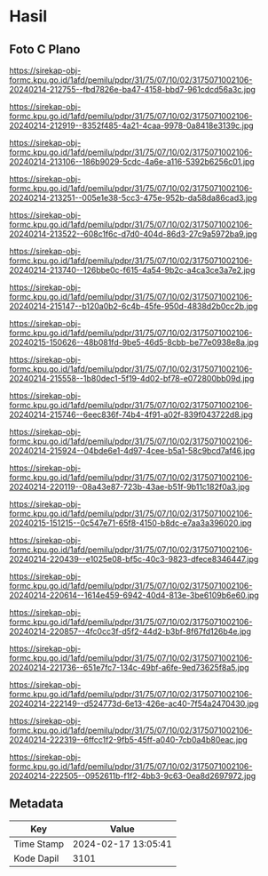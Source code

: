 # Hasil

## Foto C Plano

https://sirekap-obj-formc.kpu.go.id/1afd/pemilu/pdpr/31/75/07/10/02/3175071002106-20240214-212755--fbd7826e-ba47-4158-bbd7-961cdcd56a3c.jpg

https://sirekap-obj-formc.kpu.go.id/1afd/pemilu/pdpr/31/75/07/10/02/3175071002106-20240214-212919--8352f485-4a21-4caa-9978-0a8418e3139c.jpg

https://sirekap-obj-formc.kpu.go.id/1afd/pemilu/pdpr/31/75/07/10/02/3175071002106-20240214-213106--186b9029-5cdc-4a6e-a116-5392b6256c01.jpg

https://sirekap-obj-formc.kpu.go.id/1afd/pemilu/pdpr/31/75/07/10/02/3175071002106-20240214-213251--005e1e38-5cc3-475e-952b-da58da86cad3.jpg

https://sirekap-obj-formc.kpu.go.id/1afd/pemilu/pdpr/31/75/07/10/02/3175071002106-20240214-213522--608c1f6c-d7d0-404d-86d3-27c9a5972ba9.jpg

https://sirekap-obj-formc.kpu.go.id/1afd/pemilu/pdpr/31/75/07/10/02/3175071002106-20240214-213740--126bbe0c-f615-4a54-9b2c-a4ca3ce3a7e2.jpg

https://sirekap-obj-formc.kpu.go.id/1afd/pemilu/pdpr/31/75/07/10/02/3175071002106-20240214-215147--b120a0b2-6c4b-45fe-950d-4838d2b0cc2b.jpg

https://sirekap-obj-formc.kpu.go.id/1afd/pemilu/pdpr/31/75/07/10/02/3175071002106-20240215-150626--48b081fd-9be5-46d5-8cbb-be77e0938e8a.jpg

https://sirekap-obj-formc.kpu.go.id/1afd/pemilu/pdpr/31/75/07/10/02/3175071002106-20240214-215558--1b80dec1-5f19-4d02-bf78-e072800bb09d.jpg

https://sirekap-obj-formc.kpu.go.id/1afd/pemilu/pdpr/31/75/07/10/02/3175071002106-20240214-215746--6eec836f-74b4-4f91-a02f-839f043722d8.jpg

https://sirekap-obj-formc.kpu.go.id/1afd/pemilu/pdpr/31/75/07/10/02/3175071002106-20240214-215924--04bde6e1-4d97-4cee-b5a1-58c9bcd7af46.jpg

https://sirekap-obj-formc.kpu.go.id/1afd/pemilu/pdpr/31/75/07/10/02/3175071002106-20240214-220119--08a43e87-723b-43ae-b51f-9b11c182f0a3.jpg

https://sirekap-obj-formc.kpu.go.id/1afd/pemilu/pdpr/31/75/07/10/02/3175071002106-20240215-151215--0c547e71-65f8-4150-b8dc-e7aa3a396020.jpg

https://sirekap-obj-formc.kpu.go.id/1afd/pemilu/pdpr/31/75/07/10/02/3175071002106-20240214-220439--e1025e08-bf5c-40c3-9823-dfece8346447.jpg

https://sirekap-obj-formc.kpu.go.id/1afd/pemilu/pdpr/31/75/07/10/02/3175071002106-20240214-220614--1614e459-6942-40d4-813e-3be6109b6e60.jpg

https://sirekap-obj-formc.kpu.go.id/1afd/pemilu/pdpr/31/75/07/10/02/3175071002106-20240214-220857--4fc0cc3f-d5f2-44d2-b3bf-8f67fd126b4e.jpg

https://sirekap-obj-formc.kpu.go.id/1afd/pemilu/pdpr/31/75/07/10/02/3175071002106-20240214-221736--651e7fc7-134c-49bf-a6fe-9ed73625f8a5.jpg

https://sirekap-obj-formc.kpu.go.id/1afd/pemilu/pdpr/31/75/07/10/02/3175071002106-20240214-222149--d524773d-6e13-426e-ac40-7f54a2470430.jpg

https://sirekap-obj-formc.kpu.go.id/1afd/pemilu/pdpr/31/75/07/10/02/3175071002106-20240214-222319--6ffcc1f2-9fb5-45ff-a040-7cb0a4b80eac.jpg

https://sirekap-obj-formc.kpu.go.id/1afd/pemilu/pdpr/31/75/07/10/02/3175071002106-20240214-222505--0952611b-f1f2-4bb3-9c63-0ea8d2697972.jpg


## Metadata

| Key        | Value               |
| ---------- | ------------------- |
| Time Stamp | 2024-02-17 13:05:41 |
| Kode Dapil | 3101                |



